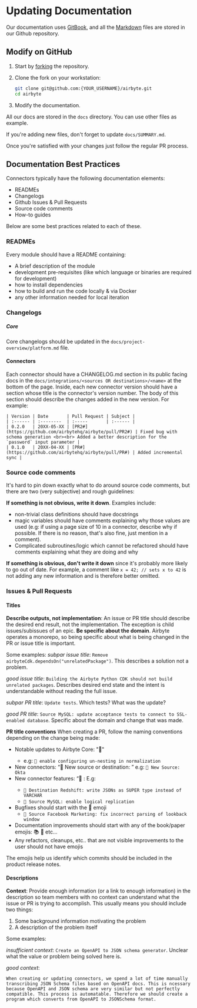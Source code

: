 # Updating Documentation

Our documentation uses [GitBook](https://gitbook.com), and all the [Markdown](https://guides.github.com/features/mastering-markdown/) files are stored in our Github repository.

## Modify on GitHub

1. Start by [forking](https://docs.github.com/en/github/getting-started-with-github/fork-a-repo) the repository.
2. Clone the fork on your workstation:

   ```bash
   git clone git@github.com:{YOUR_USERNAME}/airbyte.git
   cd airbyte
   ```

3. Modify the documentation.

All our docs are stored in the `docs` directory. You can use other files as example.

If you're adding new files, don't forget to update `docs/SUMMARY.md`.

Once you're satisfied with your changes just follow the regular PR process.

## Documentation Best Practices
Connectors typically have the following documentation elements: 

* READMEs
* Changelogs
* Github Issues & Pull Requests
* Source code comments
* How-to guides

Below are some best practices related to each of these. 

### READMEs
Every module should have a README containing:

* A brief description of the module
* development pre-requisites (like which language or binaries are required for development)
* how to install dependencies
* how to build and run the code locally & via Docker
* any other information needed for local iteration
  
### Changelogs

##### Core
Core changelogs should be updated in the `docs/project-overview/platform.md` file.

#### Connectors
Each connector should have a CHANGELOG.md section in its public facing docs in the `docs/integrations/<sources OR destinations>/<name>` at the bottom of the page. Inside, each new connector version should have a section whose title is the connector's version number. The body of this section should describe the changes added in the new version. For example: 

```
| Version | Date       | Pull Request | Subject |
| :------ | :--------  | :-----       | :------ |
| 0.2.0   | 20XX-05-XX | [PR2#](https://github.com/airbytehq/airbyte/pull/PR2#) | Fixed bug with schema generation <br><br> Added a better description for the `password` input parameter |
| 0.1.0   | 20XX-04-XX | [PR#](https://github.com/airbytehq/airbyte/pull/PR#) | Added incremental sync |
```
  
### Source code comments
It's hard to pin down exactly what to do around source code comments, but there are two (very subjective) and rough guidelines: 

**If something is not obvious, write it down**. Examples include:

* non-trivial class definitions should have docstrings
* magic variables should have comments explaining why those values are used (e.g: if using a page size of 10 in a connector, describe why if possible. If there is no reason, that's also fine, just mention in a comment). 
* Complicated subroutines/logic which cannot be refactored should have comments explaining what they are doing and why
    
**If something is obvious, don't write it down** since it's probably more likely to go out of date. For example, a comment like `x = 42; // sets x to 42` is not adding any new information and is therefore better omitted. 

###  Issues & Pull Requests

#### Titles

**Describe outputs, not implementation**: An issue or PR title should describe the desired end result, not the implementation. The exception is child issues/subissues of an epic. 
**Be specific about the domain**. Airbyte operates a monorepo, so being specific about what is being changed in the PR or issue title is important. 

Some examples: 
_subpar issue title_: `Remove airbyteCdk.dependsOn("unrelatedPackage")`. This describes a solution not a problem.

_good issue title_: `Building the Airbyte Python CDK should not build unrelated packages`. Describes desired end state and the intent is understandable without reading the full issue. 

_subpar PR title_: `Update tests`. Which tests? What was the update?
  
_good PR title_: `Source MySQL: update acceptance tests to connect to SSL-enabled database`. Specific about the domain and change that was made. 

**PR title conventions**
When creating a PR, follow the naming conventions depending on the change being made: 

* Notable updates to Airbyte Core: "🎉<description of feature>"
    * e.g: `🎉 enable configuring un-nesting in normalization`
* New connectors: “🎉 New source or destination: <name>” e.g: `🎉 New Source: Okta`
* New connector features: “🎉<Source or Destination> <name>: <feature description> E.g:
    * `🎉 Destination Redshift: write JSONs as SUPER type instead of VARCHAR`
    * `🎉 Source MySQL: enable logical replication`
* Bugfixes should start with the  🐛 emoji
    * `🐛 Source Facebook Marketing: fix incorrect parsing of lookback window`
* Documentation improvements should start with any of the book/paper emojis: 📚 📝 etc…
*  Any refactors, cleanups, etc.. that are not visible improvements to the user should not have emojis

The emojis help us identify which commits should be included in the product release notes. 

#### Descriptions 
**Context**: Provide enough information (or a link to enough information) in the description so team members with no context can understand what the issue or PR is trying to accomplish. This usually means you should include two things: 

1. Some background information motivating the problem
2. A description of the problem itself

Some examples: 

_insufficient context_: `Create an OpenAPI to JSON schema generator`. Unclear what the value or problem being solved here is. 

_good context_:
```
When creating or updating connectors, we spend a lot of time manually transcribing JSON Schema files based on OpenAPI docs. This is ncessary because OpenAPI and JSON schema are very similar but not perfectly compatible. This process is automatable. Therefore we should create a program which converts from OpenAPI to JSONSchema format.
``` 
